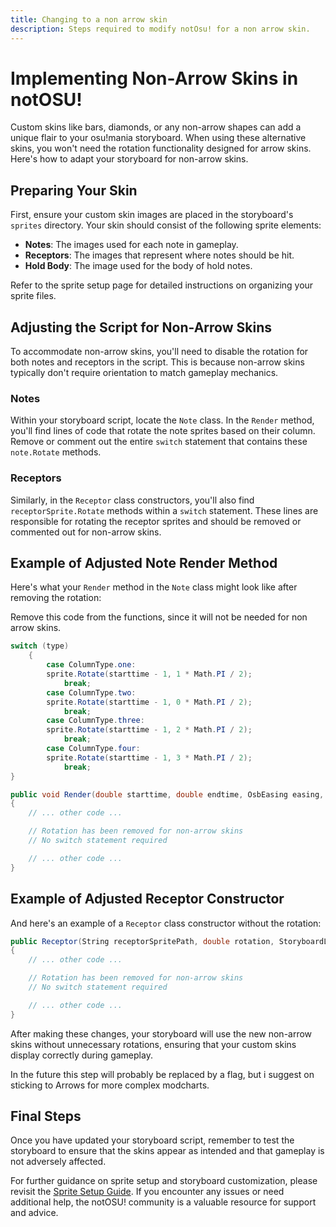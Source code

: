 ```yaml
---
title: Changing to a non arrow skin
description: Steps required to modify notOsu! for a non arrow skin.
---
```


# Implementing Non-Arrow Skins in notOSU!

Custom skins like bars, diamonds, or any non-arrow shapes can add a unique flair to your osu!mania storyboard. When using these alternative skins, you won't need the rotation functionality designed for arrow skins. Here's how to adapt your storyboard for non-arrow skins.

## Preparing Your Skin

First, ensure your custom skin images are placed in the storyboard's `sprites` directory. Your skin should consist of the following sprite elements:

- **Notes**: The images used for each note in gameplay.
- **Receptors**: The images that represent where notes should be hit.
- **Hold Body**: The image used for the body of hold notes.

Refer to the sprite setup page for detailed instructions on organizing your sprite files.

## Adjusting the Script for Non-Arrow Skins

To accommodate non-arrow skins, you'll need to disable the rotation for both notes and receptors in the script. This is because non-arrow skins typically don't require orientation to match gameplay mechanics.

### Notes

Within your storyboard script, locate the `Note` class. In the `Render` method, you'll find lines of code that rotate the note sprites based on their column. Remove or comment out the entire `switch` statement that contains these `note.Rotate` methods.

### Receptors

Similarly, in the `Receptor` class constructors, you'll also find `receptorSprite.Rotate` methods within a `switch` statement. These lines are responsible for rotating the receptor sprites and should be removed or commented out for non-arrow skins.

## Example of Adjusted Note Render Method

Here's what your `Render` method in the `Note` class might look like after removing the rotation:

Remove this code from the functions, since it will not be needed for non arrow skins.
```csharp
switch (type)
    {
        case ColumnType.one:
        sprite.Rotate(starttime - 1, 1 * Math.PI / 2);
            break;
        case ColumnType.two:
        sprite.Rotate(starttime - 1, 0 * Math.PI / 2);
            break;
        case ColumnType.three:
        sprite.Rotate(starttime - 1, 2 * Math.PI / 2);
            break;
        case ColumnType.four:
        sprite.Rotate(starttime - 1, 3 * Math.PI / 2);
            break;
}
```

```csharp
public void Render(double starttime, double endtime, OsbEasing easing, double initialFade, double fadeInTime = 50, double fadeOutTime = 10)
{
    // ... other code ...

    // Rotation has been removed for non-arrow skins
    // No switch statement required

    // ... other code ...
}
```

## Example of Adjusted Receptor Constructor

And here's an example of a `Receptor` class constructor without the rotation:

```csharp
public Receptor(String receptorSpritePath, double rotation, StoryboardLayer layer, CommandScale scale, double starttime, ColumnType type, double delta)
{
    // ... other code ...

    // Rotation has been removed for non-arrow skins
    // No switch statement required

    // ... other code ...
}
```

After making these changes, your storyboard will use the new non-arrow skins without unnecessary rotations, ensuring that your custom skins display correctly during gameplay.

In the future this step will probably be replaced by a flag, but i suggest on sticking to Arrows for more complex modcharts.

## Final Steps

Once you have updated your storyboard script, remember to test the storyboard to ensure that the skins appear as intended and that gameplay is not adversely affected.

For further guidance on sprite setup and storyboard customization, please revisit the [Sprite Setup Guide](/sprites). If you encounter any issues or need additional help, the notOSU! community is a valuable resource for support and advice.